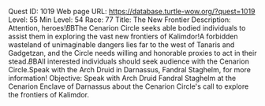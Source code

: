 Quest ID: 1019
Web page URL: https://database.turtle-wow.org/?quest=1019
Level: 55
Min Level: 54
Race: 77
Title: The New Frontier
Description: Attention, heroes!$B$BThe Cenarion Circle seeks able bodied individuals to assist them in exploring the vast new frontiers of Kalimdor!A forbidden wasteland of unimaginable dangers lies far to the west of Tanaris and Gadgetzan, and the Circle needs willing and honorable proxies to act in their stead.$B$BAll interested individuals should seek audience with the Cenarion Circle.Speak with the Arch Druid in Darnassus, Fandral Staghelm, for more information!
Objective: Speak with Arch Druid Fandral Staghelm at the Cenarion Enclave of Darnassus about the Cenarion Circle's call to explore the frontiers of Kalimdor.
